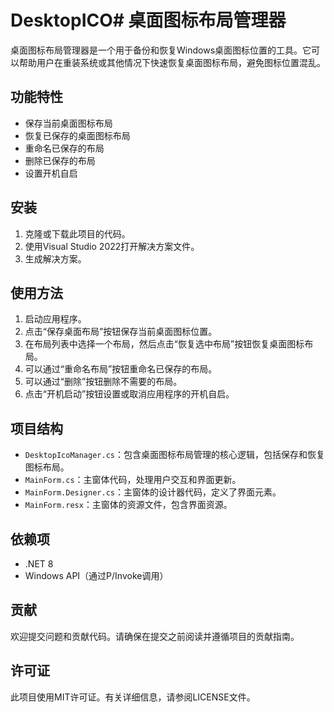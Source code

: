 ﻿# DesktopICO# 桌面图标布局管理器

桌面图标布局管理器是一个用于备份和恢复Windows桌面图标位置的工具。它可以帮助用户在重装系统或其他情况下快速恢复桌面图标布局，避免图标位置混乱。

## 功能特性

- 保存当前桌面图标布局
- 恢复已保存的桌面图标布局
- 重命名已保存的布局
- 删除已保存的布局
- 设置开机自启

## 安装

1. 克隆或下载此项目的代码。
2. 使用Visual Studio 2022打开解决方案文件。
3. 生成解决方案。

## 使用方法

1. 启动应用程序。
2. 点击“保存桌面布局”按钮保存当前桌面图标位置。
3. 在布局列表中选择一个布局，然后点击“恢复选中布局”按钮恢复桌面图标布局。
4. 可以通过“重命名布局”按钮重命名已保存的布局。
5. 可以通过“删除”按钮删除不需要的布局。
6. 点击“开机启动”按钮设置或取消应用程序的开机自启。

## 项目结构

- `DesktopIcoManager.cs`：包含桌面图标布局管理的核心逻辑，包括保存和恢复图标布局。
- `MainForm.cs`：主窗体代码，处理用户交互和界面更新。
- `MainForm.Designer.cs`：主窗体的设计器代码，定义了界面元素。
- `MainForm.resx`：主窗体的资源文件，包含界面资源。

## 依赖项

- .NET 8
- Windows API（通过P/Invoke调用）

## 贡献

欢迎提交问题和贡献代码。请确保在提交之前阅读并遵循项目的贡献指南。

## 许可证

此项目使用MIT许可证。有关详细信息，请参阅LICENSE文件。

